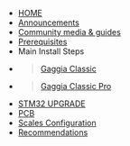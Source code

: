 * [HOME](/)
* [Announcements](announcements/)
* [Community media & guides](guides/)
* [Prerequisites](prereq/prerequisites.md)
* Main Install Steps
* >[Gaggia Classic](gc/gaggia-classic.md)
* >[Gaggia Classic Pro](gcp/gaggia-classic-pro-new-classic.md)
* [STM32 UPGRADE](stm32-upgrade-pack/blackpill.md)
* [PCB](pcb/singleboard.md)
* [Scales Configuration](scales/scales.md)
* [Recommendations](learning/learning-sources.md)
